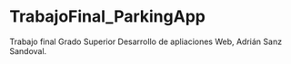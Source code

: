 # TrabajoFinal_ParkingApp
Trabajo final Grado Superior Desarrollo de apliaciones Web, Adrián Sanz Sandoval.
